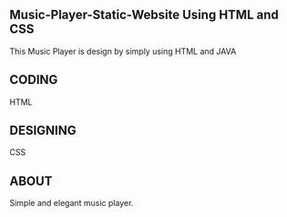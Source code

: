 ## Music-Player-Static-Website Using HTML and CSS
This Music Player is design by simply using HTML and JAVA 
## CODING
HTML
## DESIGNING
CSS
## ABOUT
Simple and elegant music player.
